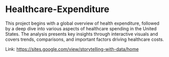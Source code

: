 # Healthcare-Expenditure
This project begins with a global overview of health expenditure, followed by a deep dive into various aspects of healthcare spending in the United States. The analysis presents key insights through interactive visuals and covers trends, comparisons, and important factors driving healthcare costs.

Link: https://sites.google.com/view/storytelling-with-data/home
